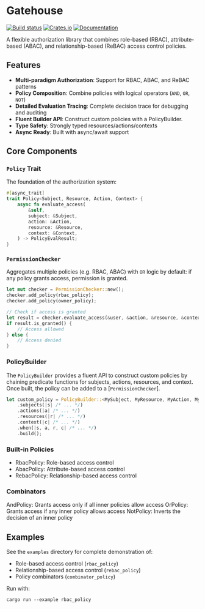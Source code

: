 # Gatehouse

[![Build status](https://github.com/thepartly/gatehouse/actions/workflows/ci.yml/badge.svg?branch=main)](https://github.com/thepartly/gatehouse/actions/workflows/ci.yml)
[![Crates.io](https://img.shields.io/crates/v/gatehouse)](https://crates.io/crates/gatehouse)
[![Documentation](https://docs.rs/gatehouse/badge.svg)](https://docs.rs/gatehouse)


A flexible authorization library that combines role-based (RBAC), attribute-based (ABAC), and relationship-based (ReBAC) access control policies.

## Features
- **Multi-paradigm Authorization**: Support for RBAC, ABAC, and ReBAC patterns
- **Policy Composition**: Combine policies with logical operators (`AND`, `OR`, `NOT`)
- **Detailed Evaluation Tracing**: Complete decision trace for debugging and auditing
- **Fluent Builder API**: Construct custom policies with a PolicyBuilder.
- **Type Safety**: Strongly typed resources/actions/contexts
- **Async Ready**: Built with async/await support

## Core Components

### `Policy` Trait

The foundation of the authorization system:

```rust
#[async_trait]
trait Policy<Subject, Resource, Action, Context> {
    async fn evaluate_access(
        &self,
        subject: &Subject,
        action: &Action,
        resource: &Resource,
        context: &Context,
    ) -> PolicyEvalResult;
}
```

### `PermissionChecker`

Aggregates multiple policies (e.g. RBAC, ABAC) with `OR` logic by default: if any policy grants access, permission is granted.

```rust
let mut checker = PermissionChecker::new();
checker.add_policy(rbac_policy);
checker.add_policy(owner_policy);

// Check if access is granted
let result = checker.evaluate_access(&user, &action, &resource, &context).await;
if result.is_granted() {
    // Access allowed
} else {
    // Access denied
}
```

### PolicyBuilder
The `PolicyBuilder` provides a fluent API to construct custom policies by chaining predicate functions for 
subjects, actions, resources, and context. Once built, the policy can be added to a [`PermissionChecker`].

```rust
let custom_policy = PolicyBuilder::<MySubject, MyResource, MyAction, MyContext>::new("CustomPolicy")
    .subjects(|s| /* ... */)
    .actions(|a| /* ... */)
    .resources(|r| /* ... */)
    .context(|c| /* ... */)
    .when(|s, a, r, c| /* ... */)
    .build();
```

### Built-in Policies
- RbacPolicy: Role-based access control
- AbacPolicy: Attribute-based access control
- RebacPolicy: Relationship-based access control

### Combinators

AndPolicy: Grants access only if all inner policies allow access
OrPolicy: Grants access if any inner policy allows access
NotPolicy: Inverts the decision of an inner policy

## Examples

See the `examples` directory for complete demonstration of:
- Role-based access control (`rbac_policy`)
- Relationship-based access control (`rebac_policy`)
- Policy combinators (`combinator_policy`)

Run with:

```shell
cargo run --example rbac_policy
```
